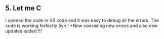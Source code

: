 ## 5. Let me C
I opened the code in VS code and it was easy to debug all the errors.
The code is working ferfectly 5yn !
*New
consisting new errors
and also new updates added !!!
